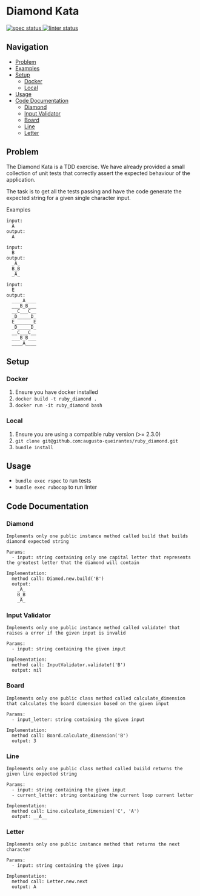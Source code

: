 # Diamond Kata

<p align="left">
  <a href="https://github.com/augusto-queirantes/ruby_diamond/actions">
    <img alt="spec status" src="https://github.com/augusto-queirantes/ruby_diamond/workflows/Specs/badge.svg">
  </a>

  <a href="https://github.com/augusto-queirantes/ruby_diamond/actions">
    <img alt="linter status" src="https://github.com/augusto-queirantes/ruby_diamond/workflows/Linter/badge.svg">
  </a>
</p>

## Navigation

- [Problem](#problem)
- [Examples](#examples)
- [Setup](#setup)
  - [Docker](#docker)
  - [Local](#local)
- [Usage](#usage)
- [Code Documentation](#code-documentation)
  - [Diamond](#diamond)
  - [Input Validator](#input-validator)
  - [Board](#board)
  - [Line](#line)
  - [Letter](#letter)

## Problem

The Diamond Kata is a TDD exercise. We have already provided a small collection of unit tests that
correctly assert the expected behaviour of the application.

The task is to get all the tests passing and have the code generate the expected string for a given
single character input.

Examples

    input:
      A
    output:
      A

    input:
      B
    output:
      _A_
      B_B
      _A_

    input:
      E
    output:
      ____A____
      ___B_B___
      __C___C__
      _D_____D_
      E_______E
      _D_____D_
      __C___C__
      ___B_B___
      ____A____

## Setup

### Docker

1. Ensure you have docker installed
2. `docker build -t ruby_diamond .`
3. `docker run -it ruby_diamond bash`

### Local

1. Ensure you are using a compatible ruby version (>= 2.3.0)
2. `git clone git@github.com:augusto-queirantes/ruby_diamond.git`
3. `bundle install`

## Usage

- `bundle exec rspec` to run tests
- `bundle exec rubocop` to run linter

## Code Documentation

### Diamond

```
Implements only one public instance method called build that builds diamond expected string

Params:
  - input: string containing only one capital letter that represents the greatest letter that the diamond will contain

Implementation:
  method call: Diamod.new.build('B')
  output:
    _A_
    B_B
    _A_
```

### Input Validator

```
Implements only one public instance method called validate! that raises a error if the given input is invalid

Params:
  - input: string containing the given input

Implementation:
  method call: InputValidator.validate!('B')
  output: nil
```

### Board

```
Implements only one public class method called calculate_dimension that calculates the board dimension based on the given input

Params:
  - input_letter: string containing the given input

Implementation:
  method call: Board.calculate_dimension('B')
  output: 3
```

### Line

```
Implements only one public class method called buiild returns the given line expected string

Params:
  - input: string containing the given input
  - current_letter: string containing the current loop current letter

Implementation:
  method call: Line.calculate_dimension('C', 'A')
  output: __A__
```

### Letter

```
Implements only one public instance method that returns the next character

Params:
  - input: string containing the given inpu

Implementation:
  method call: Letter.new.next
  output: A
```
